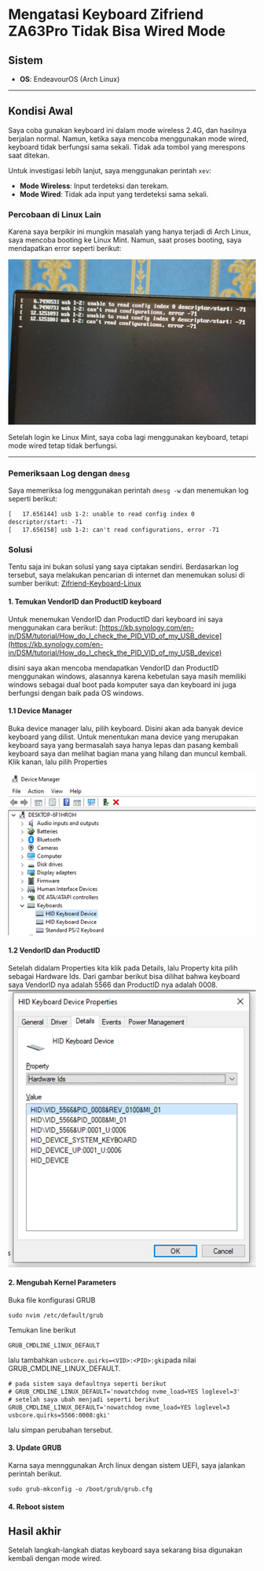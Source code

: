 # Mengatasi Keyboard Zifriend ZA63Pro Tidak Bisa Wired Mode

## Sistem
- **OS**: EndeavourOS (Arch Linux)

---

## Kondisi Awal
Saya coba gunakan keyboard ini dalam mode wireless 2.4G, dan hasilnya berjalan normal. Namun, ketika saya mencoba menggunakan mode wired, keyboard tidak berfungsi sama sekali. Tidak ada tombol yang merespons saat ditekan.

Untuk investigasi lebih lanjut, saya menggunakan perintah `xev`:
- **Mode Wireless**: Input terdeteksi dan terekam.
- **Mode Wired**: Tidak ada input yang terdeteksi sama sekali.

### Percobaan di Linux Lain
Karena saya berpikir ini mungkin masalah yang hanya terjadi di Arch Linux, saya mencoba booting ke Linux Mint. Namun, saat proses booting, saya mendapatkan error seperti berikut:

<img src="https://raw.githubusercontent.com/rizkia-as-pac/fix-zifriend-za63pro-on-linux/refs/heads/main/1734652914276.jpg" width="600">

Setelah login ke Linux Mint, saya coba lagi menggunakan keyboard, tetapi mode wired tetap tidak berfungsi.

---

### Pemeriksaan Log dengan `dmesg`
Saya memeriksa log menggunakan perintah `dmesg -w` dan menemukan log seperti berikut:

```log
[   17.656144] usb 1-2: unable to read config index 0 descriptor/start: -71
[   17.656158] usb 1-2: can't read configurations, error -71
```

### Solusi
Tentu saja ini bukan solusi yang saya ciptakan sendiri. Berdasarkan log tersebut, saya melakukan pencarian di internet dan menemukan solusi di sumber berikut:
[Zifriend-Keyboard-Linux](https://github.com/ken-kuro/Zifriend-Keyboard-Linux/)

#### 1. Temukan VendorID dan ProductID keyboard
Untuk menemukan VendorID dan ProductID dari keyboard ini saya menggunakan cara berikut:
[https://kb.synology.com/en-in/DSM/tutorial/How_do_I_check_the_PID_VID_of_my_USB_device](https://kb.synology.com/en-in/DSM/tutorial/How_do_I_check_the_PID_VID_of_my_USB_device)

disini saya akan mencoba mendapatkan VendorID dan ProductID menggunakan windows, alasannya karena kebetulan saya masih memiliki windows sebagai dual boot pada komputer saya dan keyboard ini juga berfungsi dengan baik pada OS windows.

#### 1.1 Device Manager
Buka device manager lalu, pilih keyboard. Disini akan ada banyak device keyboard yang dilist. Untuk menentukan mana device yang merupakan keyboard saya yang bermasalah saya hanya lepas dan pasang kembali keyboard saya dan melihat bagian mana yang hilang dan muncul kembali. Klik kanan, lalu pilih Properties



<img src="https://raw.githubusercontent.com/rizkia-as-pac/fix-zifriend-za63pro-on-linux/refs/heads/main/2342341241412.png" width="600">

#### 1.2 VendorID dan ProductID
Setelah didalam Properties kita klik pada Details, lalu Property kita pilih sebagai Hardware Ids. Dari gambar berikut bisa dilihat bahwa keyboard saya VendorID nya adalah 5566 dan ProductID nya adalah 0008.
<img src="https://raw.githubusercontent.com/rizkia-as-pac/fix-zifriend-za63pro-on-linux/refs/heads/main/3489589435689.png" width="600">

#### 2. Mengubah Kernel Parameters
Buka file konfigurasi GRUB
```shell
sudo nvim /etc/default/grub
```
Temukan line berikut
```shell
GRUB_CMDLINE_LINUX_DEFAULT
```
lalu tambahkan `usbcore.quirks=<VID>:<PID>:gki`pada nilai GRUB_CMDLINE_LINUX_DEFAULT.
```shell
# pada sistem saya defaultnya seperti berikut
# GRUB_CMDLINE_LINUX_DEFAULT='nowatchdog nvme_load=YES loglevel=3'
# setelah saya ubah menjadi seperti berikut
GRUB_CMDLINE_LINUX_DEFAULT='nowatchdog nvme_load=YES loglevel=3 usbcore.quirks=5566:0008:gki'
```
lalu simpan perubahan tersebut.

#### 3. Update GRUB
Karna saya mennggunakan Arch linux dengan sistem UEFI, saya jalankan perintah berikut. 
```shell
sudo grub-mkconfig -o /boot/grub/grub.cfg
```
#### 4. Reboot sistem

## Hasil akhir
Setelah langkah-langkah diatas keyboard saya sekarang bisa digunakan kembali dengan mode wired.


